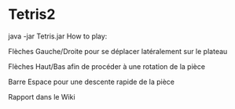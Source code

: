# Tetris2

java -jar Tetris.jar
How to play:

Flèches Gauche/Droite pour se déplacer latéralement sur le plateau

Flèches Haut/Bas afin de procéder à une rotation de la pièce

Barre Espace pour une descente rapide de la pièce

Rapport dans le Wiki
